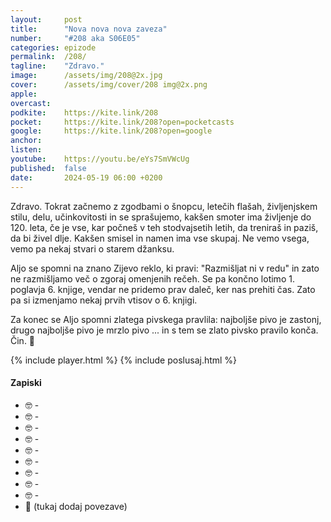 ```yaml
---
layout: 	post
title:  	"Nova nova nova zaveza"
number: 	"#208 aka S06E05"
categories:	epizode
permalink:	/208/
tagline: 	"Zdravo."
image:		/assets/img/208@2x.jpg
cover:		/assets/img/cover/208 img@2x.png
apple:		
overcast:	
podkite:	https://kite.link/208
pocket:		https://kite.link/208?open=pocketcasts
google:		https://kite.link/208?open=google
anchor:		
listen:		
youtube:	https://youtu.be/eYs7SmVWcUg
published:	false
date: 		2024-05-19 06:00 +0200
---
```


Zdravo. Tokrat začnemo z zgodbami o šnopcu, letečih flašah, življenjskem stilu, delu, učinkovitosti in se sprašujemo, kakšen smoter ima življenje do 120. leta, če je vse, kar počneš v teh stodvajsetih letih, da treniraš in paziš, da bi živel dlje. Kakšen smisel in namen ima vse skupaj. Ne vemo vsega, vemo pa nekaj stvari o starem džanksu. 

Aljo se spomni na znano Zijevo reklo, ki pravi: "Razmišljat ni v redu" in zato ne razmišljamo več o zgoraj omenjenih rečeh. Se pa končno lotimo 1. poglavja 6. knjige, vendar ne pridemo prav daleč, ker nas prehiti čas. Zato pa si izmenjamo nekaj prvih vtisov o 6. knjigi.

Za konec se Aljo spomni zlatega pivskega pravlila: najboljše pivo je zastonj, drugo najboljše pivo je mrzlo pivo ... in s tem se zlato pivsko pravilo konča. Čin. 🍻 

{% include player.html %}
{% include poslusaj.html %}

<!--break-->

#### Zapiski

- 🤓 []() - 
- 🤓 []() - 
- 🤓 []() - 
- 🤓 []() - 
- 🤓 []() - 
- 🤓 []() - 
- 🤓 []() - 
- 🤓 []() - 
- 🤓 []() - 
- 🔗 (tukaj dodaj povezave)